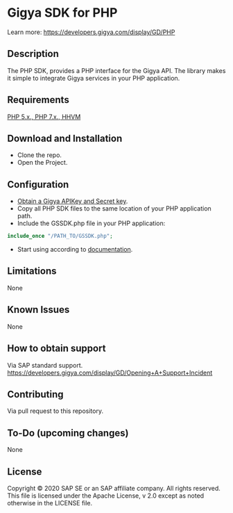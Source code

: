 # Gigya SDK for PHP 
Learn more: https://developers.gigya.com/display/GD/PHP

## Description
The PHP SDK, provides a PHP interface for the Gigya API. 
The library makes it simple to integrate Gigya services in your PHP application.

## Requirements
[PHP 5.x., PHP 7.x., HHVM](https://www.php.net/downloads) 

## Download and Installation
* Clone the repo.
* Open the Project.

## Configuration
* [Obtain a Gigya APIKey and Secret key](https://developers.gigya.com/display/GD/PHP#PHP-ObtainingGigya'sAPIKeyandSecretkey).
* Copy all PHP SDK files to the same location of your PHP application path.
* Include the GSSDK.php file in your PHP application:
```PHP
include_once "/PATH_TO/GSSDK.php";
```
* Start using according to [documentation](https://developers.gigya.com/display/GD/PHP).

## Limitations
None

## Known Issues
None

## How to obtain support
Via SAP standard support.
https://developers.gigya.com/display/GD/Opening+A+Support+Incident

## Contributing
Via pull request to this repository.

## To-Do (upcoming changes)
None

## License
Copyright © 2020 SAP SE or an SAP affiliate company. All rights reserved. This file is licensed under the Apache License, v 2.0 except as noted otherwise in the LICENSE file.

